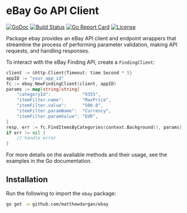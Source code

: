 # eBay Go API Client

[![GoDoc](https://godoc.org/github.com/matthewdargan/ebay?status.svg)](https://godoc.org/github.com/matthewdargan/ebay)
[![Build Status](https://github.com/matthewdargan/ebay/actions/workflows/go-ci.yml/badge.svg?branch=main)](https://github.com/matthewdargan/ebay/actions/workflows/go-ci.yml)
[![Go Report Card](https://goreportcard.com/badge/github.com/matthewdargan/ebay)](https://goreportcard.com/report/github.com/matthewdargan/ebay)
[![License](https://img.shields.io/badge/License-Apache_2.0-blue.svg)](LICENSE)

Package ebay provides an eBay API client and endpoint wrappers
that streamline the process of performing parameter validation,
making API requests, and handling responses.

To interact with the eBay Finding API, create a `FindingClient`:

```go
client := &http.Client{Timeout: time.Second * 5}
appID := "your_app_id"
fc := ebay.NewFindingClient(client, appID)
params := map[string]string{
	"categoryId":            "9355",
	"itemFilter.name":       "MaxPrice",
	"itemFilter.value":      "500.0",
	"itemFilter.paramName":  "Currency",
	"itemFilter.paramValue": "EUR",
}
resp, err := fc.FindItemsByCategories(context.Background(), params)
if err != nil {
	// handle error
}
```

For more details on the available methods and their usage,
see the examples in the Go documentation.

## Installation

Run the following to import the `ebay` package:

```sh
go get -u github.com/matthewdargan/ebay
```
